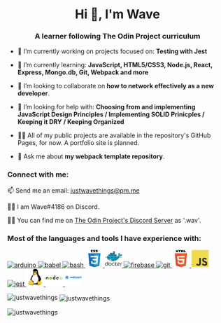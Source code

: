 <h1 align="center">Hi 👋, I'm Wave</h1>
<h3 align="center">A learner following The Odin Project curriculum</h3>

- 🔭 I’m currently working on projects focused on: **Testing with Jest**

- 🌱 I’m currently learning: **JavaScript, HTML5/CSS3, Node.js, React, Express, Mongo.db, Git, Webpack and more**

- 👯 I’m looking to collaborate on **how to network effectively as a new developer**.

- 🤝 I’m looking for help with: **Choosing from and implementing JavaScript Design Principles / Implementing SOLID Prinicples / Keeping it DRY / Keeping Organized**

- 👨‍💻 All of my public projects are available in the repository's GitHub Pages, for now. A portfolio site is planned.

- 💬 Ask me about **my webpack template repository**.

<h3 align="left">Connect with me:</h3>
  <p> 📫  Send me an email: <a href="mailto:justwavthings@pm.me">justwavethings@pm.me</a> </p>
  
  <p>👨‍💻  I am Wave#4186 on Discord. </p>
  
  <p>👨‍💻  You can find me on <a href="https://discord.com/invite/V75WSQG">The Odin Project's Discord Server</a> as '.wav'.</p>

<h3 align="left">Most of the languages and tools I have experience with:</h3>

<p align="left"> <a href="https://www.arduino.cc/" target="_blank" rel="noreferrer"> <img src="https://cdn.worldvectorlogo.com/logos/arduino-1.svg" alt="arduino" width="40" height="40"/> </a> <a href="https://babeljs.io/" target="_blank" rel="noreferrer"> <img src="https://www.vectorlogo.zone/logos/babeljs/babeljs-icon.svg" alt="babel" width="40" height="40"/> </a> <a href="https://www.gnu.org/software/bash/" target="_blank" rel="noreferrer"> <img src="https://www.vectorlogo.zone/logos/gnu_bash/gnu_bash-icon.svg" alt="bash" width="40" height="40"/> </a> <a href="https://www.w3schools.com/css/" target="_blank" rel="noreferrer"> <img src="https://raw.githubusercontent.com/devicons/devicon/master/icons/css3/css3-original-wordmark.svg" alt="css3" width="40" height="40"/> </a> <a href="https://www.docker.com/" target="_blank" rel="noreferrer"> <img src="https://raw.githubusercontent.com/devicons/devicon/master/icons/docker/docker-original-wordmark.svg" alt="docker" width="40" height="40"/> </a> <a href="https://firebase.google.com/" target="_blank" rel="noreferrer"> <img src="https://www.vectorlogo.zone/logos/firebase/firebase-icon.svg" alt="firebase" width="40" height="40"/> </a> <a href="https://git-scm.com/" target="_blank" rel="noreferrer"> <img src="https://www.vectorlogo.zone/logos/git-scm/git-scm-icon.svg" alt="git" width="40" height="40"/> </a> <a href="https://www.w3.org/html/" target="_blank" rel="noreferrer"> <img src="https://raw.githubusercontent.com/devicons/devicon/master/icons/html5/html5-original-wordmark.svg" alt="html5" width="40" height="40"/> </a> <a href="https://developer.mozilla.org/en-US/docs/Web/JavaScript" target="_blank" rel="noreferrer"> <img src="https://raw.githubusercontent.com/devicons/devicon/master/icons/javascript/javascript-original.svg" alt="javascript" width="40" height="40"/> </a> <a href="https://jestjs.io" target="_blank" rel="noreferrer"> <img src="https://www.vectorlogo.zone/logos/jestjsio/jestjsio-icon.svg" alt="jest" width="40" height="40"/> </a> <a href="https://www.linux.org/" target="_blank" rel="noreferrer"> <img src="https://raw.githubusercontent.com/devicons/devicon/master/icons/linux/linux-original.svg" alt="linux" width="40" height="40"/> </a> <a href="https://nodejs.org" target="_blank" rel="noreferrer"> <img src="https://raw.githubusercontent.com/devicons/devicon/master/icons/nodejs/nodejs-original-wordmark.svg" alt="nodejs" width="40" height="40"/> </a> <a href="https://webpack.js.org" target="_blank" rel="noreferrer"> <img src="https://raw.githubusercontent.com/devicons/devicon/d00d0969292a6569d45b06d3f350f463a0107b0d/icons/webpack/webpack-original-wordmark.svg" alt="webpack" width="40" height="40"/> </a> </p>

<p><img align="left" src="https://github-readme-stats.vercel.app/api/top-langs?username=justwavethings&show_icons=true&locale=en&layout=compact" alt="justwavethings" /></p>

<p>&nbsp;<img align="center" src="https://github-readme-stats.vercel.app/api?username=justwavethings&show_icons=true&locale=en" alt="justwavethings" /></p>

<p><img align="center" src="https://github-readme-streak-stats.herokuapp.com/?user=justwavethings&" alt="justwavethings" /></p>
